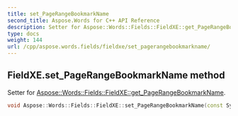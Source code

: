 ```yaml
---
title: set_PageRangeBookmarkName
second_title: Aspose.Words for C++ API Reference
description: Setter for Aspose::Words::Fields::FieldXE::get_PageRangeBookmarkName. 
type: docs
weight: 144
url: /cpp/aspose.words.fields/fieldxe/set_pagerangebookmarkname/
---
```

## FieldXE.set_PageRangeBookmarkName method


Setter for [Aspose::Words::Fields::FieldXE::get_PageRangeBookmarkName](../get_pagerangebookmarkname/).

```cpp
void Aspose::Words::Fields::FieldXE::set_PageRangeBookmarkName(const System::String &value)
```

